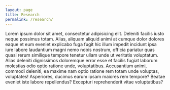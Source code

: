 ```yaml
---
layout: page
title: Research
permalink: /research/
---
```

Lorem ipsum dolor sit amet, consectetur adipisicing elit. Deleniti facilis iusto neque possimus totam. Alias, aliquam aliquid animi at cumque dolor dolores eaque et eum eveniet explicabo fuga fugit hic illum impedit incidunt ipsa iure labore laudantium magni nemo nobis nostrum, officia pariatur quas quasi rerum similique tempore tenetur ullam unde ut veritatis voluptatum. Alias deleniti dignissimos doloremque error esse et facilis fugiat laborum molestias odio optio ratione unde, voluptatibus. Accusantium animi, commodi deleniti, ea maxime nam optio ratione rem totam unde voluptas, voluptates! Asperiores, ducimus earum ipsam maiores rem tempore? Beatae eveniet iste labore repellendus? Excepturi reprehenderit vitae voluptatibus?
